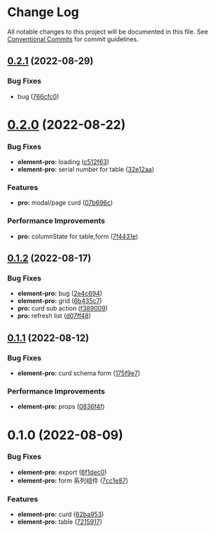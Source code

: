 # Change Log

All notable changes to this project will be documented in this file.
See [Conventional Commits](https://conventionalcommits.org) for commit guidelines.

## [0.2.1](https://github.com/zxeryu/vue-start/compare/@vue-start/element-pro@0.2.0...@vue-start/element-pro@0.2.1) (2022-08-29)

### Bug Fixes

- bug ([766cfc0](https://github.com/zxeryu/vue-start/commit/766cfc00c621bc4a9b30087540043a96db2df9be))

# [0.2.0](https://github.com/zxeryu/vue-start/compare/@vue-start/element-pro@0.1.2...@vue-start/element-pro@0.2.0) (2022-08-22)

### Bug Fixes

- **element-pro:** loading ([c512f63](https://github.com/zxeryu/vue-start/commit/c512f638f06acab64242bf85b2475b860097061e))
- **element-pro:** serial number for table ([32e12aa](https://github.com/zxeryu/vue-start/commit/32e12aa6bdd494464bc2839eaaed5d8ce66330a5))

### Features

- **pro:** modal/page curd ([07b696c](https://github.com/zxeryu/vue-start/commit/07b696cf2a327d4ec083ec75f3d5b73c870bfcb3))

### Performance Improvements

- **pro:** columnState for table,form ([7f4431e](https://github.com/zxeryu/vue-start/commit/7f4431ebf2d426b93a24e381712d705700561ec9))

## [0.1.2](https://github.com/zxeryu/vue-start/compare/@vue-start/element-pro@0.1.1...@vue-start/element-pro@0.1.2) (2022-08-17)

### Bug Fixes

- **element-pro:** bug ([2e4c694](https://github.com/zxeryu/vue-start/commit/2e4c69469a3babd4d08ea13c934a71a31df5b743))
- **element-pro:** grid ([6b435c7](https://github.com/zxeryu/vue-start/commit/6b435c796890dc1e253f35f7b622bb14041c01cf))
- **pro:** curd sub action ([f389009](https://github.com/zxeryu/vue-start/commit/f389009b9890844d51c6ad92279ac308e7686517))
- **pro:** refresh list ([d07ff48](https://github.com/zxeryu/vue-start/commit/d07ff484918271516db2aeca7727eb83dfad63ff))

## [0.1.1](https://github.com/zxeryu/vue-start/compare/@vue-start/element-pro@0.1.0...@vue-start/element-pro@0.1.1) (2022-08-12)

### Bug Fixes

- **element-pro:** curd schema form ([175f9e7](https://github.com/zxeryu/vue-start/commit/175f9e70482009afd118573be6e716535f584043))

### Performance Improvements

- **element-pro:** props ([0836f4f](https://github.com/zxeryu/vue-start/commit/0836f4fcfa2bc11c68a44ca62e8fa3f19b45218b))

# 0.1.0 (2022-08-09)

### Bug Fixes

- **element-pro:** export ([6f1dec0](https://github.com/zxeryu/vue-start/commit/6f1dec0e26f0932714b217538619af0bf9e3e4f9))
- **element-pro:** form 系列组件 ([7cc1e87](https://github.com/zxeryu/vue-start/commit/7cc1e87fe49dc0f3a1a274d5eb53216d9c03e010))

### Features

- **element-pro:** curd ([62ba953](https://github.com/zxeryu/vue-start/commit/62ba953ef0df8970e55f423f68c4e1f30fd6df42))
- **element-pro:** table ([7215917](https://github.com/zxeryu/vue-start/commit/7215917407a557c94e92bc76c4c8afa946dfa774))
